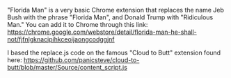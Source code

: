 "Florida Man" is a very basic Chrome extension that replaces the name Jeb Bush with the phrase "Florida Man", and Donald Trump with "Ridiculous Man." You can add it to Chrome through this link: https://chrome.google.com/webstore/detail/florida-man-he-shall-not/fjfnlgknacipihkceoijaongcodggjnf

I based the replace.js code on the famous "Cloud to Butt" extension found here: https://github.com/panicsteve/cloud-to-butt/blob/master/Source/content_script.js
